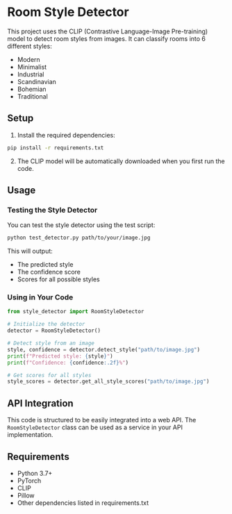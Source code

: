 # Room Style Detector

This project uses the CLIP (Contrastive Language-Image Pre-training) model to detect room styles from images. It can classify rooms into 6 different styles:
- Modern
- Minimalist
- Industrial
- Scandinavian
- Bohemian
- Traditional

## Setup

1. Install the required dependencies:
```bash
pip install -r requirements.txt
```

2. The CLIP model will be automatically downloaded when you first run the code.

## Usage

### Testing the Style Detector

You can test the style detector using the test script:

```bash
python test_detector.py path/to/your/image.jpg
```

This will output:
- The predicted style
- The confidence score
- Scores for all possible styles

### Using in Your Code

```python
from style_detector import RoomStyleDetector

# Initialize the detector
detector = RoomStyleDetector()

# Detect style from an image
style, confidence = detector.detect_style("path/to/image.jpg")
print(f"Predicted style: {style}")
print(f"Confidence: {confidence:.2f}%")

# Get scores for all styles
style_scores = detector.get_all_style_scores("path/to/image.jpg")
```

## API Integration

This code is structured to be easily integrated into a web API. The `RoomStyleDetector` class can be used as a service in your API implementation.

## Requirements

- Python 3.7+
- PyTorch
- CLIP
- Pillow
- Other dependencies listed in requirements.txt 
